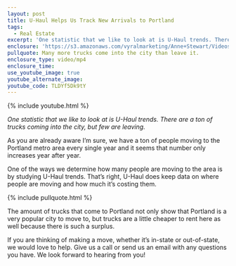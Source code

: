 ```yaml
---
layout: post
title: U-Haul Helps Us Track New Arrivals to Portland
tags:
  - Real Estate
excerpt: 'One statistic that we like to look at is U-Haul trends. There are a ton of trucks coming into the city, but few are leaving.'
enclosure: 'https://s3.amazonaws.com/vyralmarketing/Anne+Stewart/Videos/Videos+Oct-Dec+2016/U-Haul+and+Moving+Trends.mp4'
pullquote: Many more trucks come into the city than leave it.
enclosure_type: video/mp4
enclosure_time:
use_youtube_image: true
youtube_alternate_image:
youtube_code: TLDYf5Dk9tY
---
```



{% include youtube.html %}

*One statistic that we like to look at is U-Haul trends. There are a ton of trucks coming into the city, but few are leaving.*

As you are already aware I’m sure, we have a ton of people moving to the Portland metro area every single year and it seems that number only increases year after year.&nbsp;

One of the ways we determine how many people are moving to the area is by studying U-Haul trends. That’s right, U-Haul does keep data on where people are moving and how much it’s costing them.&nbsp;

{% include pullquote.html %}

The amount of trucks that come to Portland not only show that Portland is a very popular city to move to, but trucks are a little cheaper to rent here as well because there is such a surplus.

If you are thinking of making a move, whether it’s in-state or out-of-state, we would love to help. Give us a call or send us an email with any questions you have. We look forward to hearing from you!